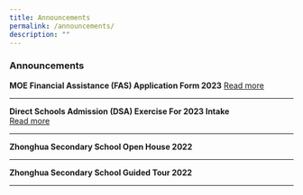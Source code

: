 ```yaml
---
title: Announcements
permalink: /announcements/
description: ""
---
```

### **Announcements**
**MOE Financial Assistance (FAS) Application Form 2023** [Read more](/files/a1.pdf)

-------------------------------------------------------------------------------

**Direct Schools Admission (DSA) Exercise For 2023 Intake** <br>
[Read more](https://staging.d1ph2u5puaqsvh.amplifyapp.com/admission/dsa-2023/)

-------------------------------------------------------------------------------

**Zhonghua Secondary School Open House 2022**

-------------------------------------------------------------------------------

**Zhonghua Secondary School Guided Tour 2022**

-------------------------------------------------------------------------------